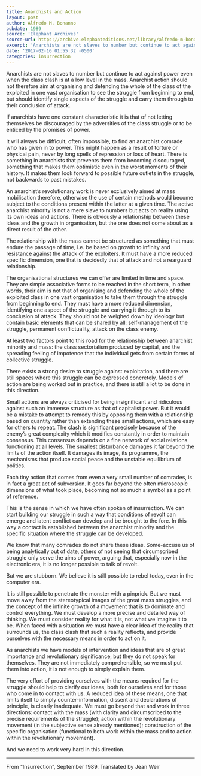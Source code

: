 ```yaml
---
title: Anarchists and Action
layout: post
author: Alfredo M. Bonanno
pubdate: 1989
source: 'Elephant Archives'
source-url: https://archive.elephanteditions.net/library/alfredo-m-bonanno-anarchists-and-action
excerpt: 'Anarchists are not slaves to number but continue to act against power even when the class clash is at a low level in the mass. Anarchist action should not therefore aim at organising and defending'
date: '2017-02-16 01:55:32 -0500'
categories: insurrection
---
```



Anarchists are not slaves to number but continue to act against power even when the class clash is at a low level in the mass. Anarchist action should not therefore aim at organising and defending the whole of the class of the exploited in one vast organisation to see the struggle from beginning to end, but should identify single aspects of the struggle and carry them through to their conclusion of attack.

If anarchists have one constant characteristic it is that of not letting themselves be discouraged by the adversities of the class struggle or to be enticed by the promises of power.

It will always be difficult, often impossible, to find an anarchist comrade who has given in to power. This might happen as a result of torture or physical pain, never by long spells of repression or loss of heart. There is something in anarchists that prevents them from becoming discouraged, something that makes them optimistic even in the worst moments of their history. It makes them look forward to possible future outlets in the struggle, not backwards to past mistakes.

An anarchist’s revolutionary work is never exclusively aimed at mass mobilisation therefore, otherwise the use of certain methods would become subject to the conditions present within the latter at a given time. The active anarchist minority is not a mere slave to numbers but acts on reality using its own ideas and actions. There is obviously a relationship between these ideas and the growth in organisation, but the one does not come about as a direct result of the other.

The relationship with the mass cannot be structured as something that must endure the passage of time, i.e. be based on growth to infinity and resistance against the attack of the exploiters. It must have a more reduced specific dimension, one that is decidedly that of attack and not a rearguard relationship.

The organisational structures we can offer are limited in time and space. They are simple associative forms to be reached in the short term, in other words, their aim is not that of organising and defending the whole of the exploited class in one vast organisation to take them through the struggle from beginning to end. They must have a more reduced dimension, identifying one aspect of the struggle and carrying it through to its conclusion of attack. They should not be weighed down by ideology but contain basic elements that can be shared by all:
self-management of the struggle, permanent conflictuality, attack on the class enemy.

At least two factors point to this road for the relationship between anarchist minority and mass: the class sectorialism produced by capital, and the spreading feeling of impotence that the individual gets from certain forms of collective struggle.

There exists a strong desire to struggle against exploitation, and there are still spaces where this struggle can be expressed concretely. Models of action are being worked out in practice, and there is still a lot to be done in this direction.

Small actions are always criticised for being insignificant and ridiculous against such an immense structure as that of capitalist power. But it would be a mistake to attempt to remedy this by opposing them with a relationship based on quantity rather than extending these small actions, which are easy for others to repeat. The clash is significant precisely because of the enemy’s great complexity which it modifies constantly in order to maintain consensus. This consensus depends on a fine network of social relations functioning at all levels. The smallest disturbance damages it far beyond the limits of the action itself. It damages its image, its programme, the mechanisms that produce social peace and the unstable equilibrium of politics.

Each tiny action that comes from even a very small number of comrades, is in fact a great act of subversion. It goes far beyond the often microscopic dimensions of what took place, becoming not so much a symbol as a point of reference.

This is the sense in which we have often spoken of insurrection. We can start building our struggle in such a way that conditions of revolt can emerge and latent conflict can develop and be brought to the fore. In this way a contact is established between the anarchist minority and the specific situation where the struggle can be developed.

We know that many comrades do not share these ideas. Some-accuse us of being analytically out of date, others of not seeing that circumscribed struggle only serve the aims of power, arguing that, especially now in the electronic era, it is no longer possible to talk of revolt.

But we are stubborn. We believe it is still possible to rebel today, even in the computer era.

It is still possible to penetrate the monster with a pinprick. But we must move away from the stereotypical images of the great mass struggles, and the concept of the infinite growth of a movement that is to dominate and control everything. We must develop a more precise and detailed way of thinking. We must consider reality for what it is, not what we imagine it to be. When faced with a situation we must have a clear idea of the reality that surrounds us, the class clash that such a reality reflects, and provide ourselves with the necessary means in order to act on it.

As anarchists we have models of intervention and ideas that are of great importance and revolutionary significance, but they do not speak for themselves. They are not immediately comprehensible, so we must put them into action, it is not enough to simply explain them.

The very effort of providing ourselves with the means required for the struggle should help to clarify our ideas, both for ourselves and for those who come in to contact with us. A reduced idea of these means, one that limits itself to simply counter-information, dissent and declarations of principle, is clearly inadequate. We must go beyond that and work in three directions: contact with the mass (with clarity and circumscribed to the precise requirements of the struggle); action within the revolutionary movement (in the subjective sense already mentioned); construction of the specific organisation (functional to both work within the mass and to action within the revolutionary movement).

And we need to work very hard in this direction.

<hr>

From “Insurrection”, September 1989. Translated by Jean Weir
